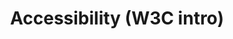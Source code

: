 ---
title: "Accessibility (W3C intro)"
uri: https://www.w3.org/WAI/intro/accessibility.php
repository:
updated: 2010-04-21
urgency: 2
effort:
rm: Shawn
contributors:
- Sharron
current-stage: publication
roadmap:
---